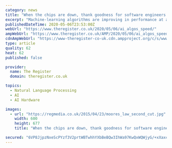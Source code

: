 ```yaml
---
category: news
title: "When the chips are down, thank goodness for software engineers: AI algorithms 'outpace Moore's law'"
excerpt: "Machine-learning algorithms are improving in performance at a rate faster than that of their underlying chips, we're told. AI software techniques have become so efficient, in fact"
publishedDateTime: 2020-05-06T23:53:00Z
webUrl: "https://www.theregister.co.uk/2020/05/06/ai_algos_speed/"
ampWebUrl: "https://www.theregister.co.uk/AMP/2020/05/06/ai_algos_speed/"
cdnAmpWebUrl: "https://www-theregister-co-uk.cdn.ampproject.org/c/s/www.theregister.co.uk/AMP/2020/05/06/ai_algos_speed/"
type: article
quality: 62
heat: 62
published: false

provider:
  name: The Register
  domain: theregister.co.uk

topics:
  - Natural Language Processing
  - AI
  - AI Hardware

images:
  - url: "https://regmedia.co.uk/2015/04/23/moores_law_second_cut.jpg"
    width: 600
    height: 677
    title: "When the chips are down, thank goodness for software engineers: AI algorithms 'outpace Moore's law'"

secured: "6VP8JjpzNxeScPYzf3V2prtWBTwhhYXbBeBQw3IhWa97KwQxWQWjyG/+xXaxc0pHkK8Dixv4G+drIi+2YOZ0Y3iPwfCFkJc6bGopDw+lO3RlsRuAmdXfpAR2lb3AdGuvKwTIi+tszYRPwIZ4+jJBa1xpAU2hc0I/sp4tKfbnDFVKCDHT8hw/z7tPnwm1UgfgzJs/KgDrc7ESM/9AkCP7c+eSWqRm92F6rn2C8K1NkW3u5u89AQBNnM4W/ao499NnYPDqUdHWDkPLC56G9N386E139Qnegr1NvUy3EQY55SkMnUKgwETsBApc1DedGThLuWaNSC2by8oCJ6LQY0M0CtQj/UgYyjmnx0GwRWmRoNMn/B39opijk/bTbACI4HGsStRkko+TlvmgIkyVJodxvU07IQrVVKbJr8nE0VvzMTvtjejabM15OEbKJfz7cbREujOBbGRdbBcqcImCE5h9aEPStUgF39qupI+KpneEgNg=;6lR4kxJZIdy+N8Z3jMO38Q=="
---
```


